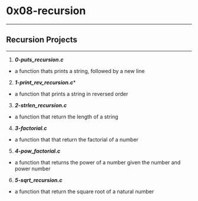 # 0x08-recursion
---

## Recursion Projects
---

1. ***0-puts_recursion.c***
-  a function thats prints a string, followed by a new line

2. ***1-print_rev_recursion.c****
- a function that prints a string in reversed order

3. ***2-strlen_recursion.c***
- a function that return the length of a string

4. ***3-factorial.c***
-  a function that that return the factorial of a number

5. ***4-pow_factorial.c***
- a function that returns the power of a number given the number and power number
6. ***5-sqrt_recursion.c***
- a function that return the square root of a natural number
